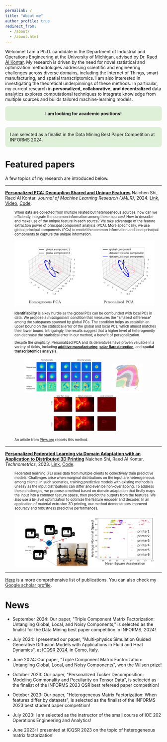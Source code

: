 ```yaml
---
permalink: /
title: "About me"
author_profile: true
redirect_from: 
  - /about/
  - /about.html
---
```


<style>
.myresearchdetails {
    font-size:0.8em;
    padding-left: 20px;
    margin: 10px;
}
</style>

Welcome! I am a Ph.D. candidate in the Department of Industrial and Operations Engineering at the University of Michigan, advised by [Dr. Raed Al Kontar](https://alkontar.engin.umich.edu/). My research is driven by the need for novel statistical and optimization methodologies addressing scientific and engineering challenges across diverse domains, including the Internet of Things, smart manufacturing, and spatial transcriptomics. I am also interested in investigating the theoretical underpinnings of these methods. In particular, my current research in **personalized, collaborative, and decentralized** data analytics explores computational techniques to integrate knowledge from multiple sources and builds tailored machine-learning models.  

<div style="padding: 15px; border: 0px solid transparent; border-color: transparent; margin-bottom: 20px; border-radius: 8px;  background-color: #dff0d8; border-color: #d6e9c6;text-align: center;
vertical-align: middle;">
<b>I am looking for academic positions!</b>
</div>

<div style="padding: 15px; border: 0px solid transparent; border-color: transparent; margin-bottom: 20px; border-radius: 8px;  background-color: #dff0d8; border-color: #d6e9c6;">
I am selected as a finalist in the Data Mining Best Paper Competition at INFORMS 2024.
</div>


Featured papers
======
A few topics of my research are introduced below.

---

<ins>**Personalized PCA: Decoupling Shared and Unique Features**</ins> 
Naichen Shi, Raed Al Kontar. *Journal of Machine Learning Research (JMLR)*, 2024. [Link](https://www.jmlr.org/papers/v25/22-0810.html), [Video](https://www.youtube.com/watch?v=9XWY745ZFPM), [Code](https://github.com/UMDataScienceLab/Personalized_PCA).

<div class="myresearchdetails"> When data are collected from multiple related but heterogeneous sources, how can we efficiently integrate the common information among these sources? How to describe and make use of the unique feature in each source? We take advantage of the feature extraction power of principal component analysis (PCA). More specifically, we use global principal components (PCs) to model the common information and local principal components to capture the unique information.  </div>

<p align="center">
  <img src="./images/perpca.png" alt="Personalized PCA" width="450" style="display: inline-block; margin: 0 10px;"/>
</p>


<div class="myresearchdetails"> <b>Identifiability</b> is a key hurdle as the global PCs can be confounded with local PCs in data. We propose a <i>misalignment condition</i> that measures the "smallest difference" among the subspaces spanned by global PCs. The condition helps us establish an upper bound on the statistical error of the global and local PCs, which almost matches their lower bound. Intriguingly, the results suggest that a higher level of heterogeneity can decrease the statistical error in our method, a benefit of personalization.  </div>

<div class="myresearchdetails"> Despite the simplicity, Personalized PCA and its derivatives have proven valuable in a variety of fields, including  <a href="https://www.sciencedirect.com/science/article/abs/pii/S0278612524000694"><b>additive manufacturing</b></a>, <a href="https://arxiv.org/pdf/2309.03439"><b>solar flare detection</b></a>, and <b>spatial transcriptomics analysis</b>.</div>

<p align="center">
  <img src="images/3dprinting.png" alt="3D printing" width="250" style="display: inline-block; margin: 0 10px;"/>
  <img src="images/srt.png" alt="Spatial transcriptomics" width="100" style="display: inline-block; margin: 0 10px;"/>
  <img src="images/solarflare.png" alt="Solar flare" width="220" style="display: inline-block; margin: 0 10px;"/>
</p>

<div class="myresearchdetails"> An article from <a href="https://phys.org/news/2024-03-statistical-tool-distinguish-unique-features.html">Phys.org</a> reports this method. </div>

---

<ins>**Personalized Federated Learning via Domain Adaptation with an Application to Distributed 3D Printing**</ins> 
Naichen Shi, Raed Al Kontar. *Technometrics*, 2023. [Link](https://www.tandfonline.com/doi/abs/10.1080/00401706.2022.2157882?journalCode=utch20), [Code](https://github.com/UMDataScienceLab/Personalized_FL_with_DA).

<div class="myresearchdetails"> Federated learning (FL) uses data from multiple clients to collectively train predictive models. Challenges arise when marginal distributions on the input are heterogeneous among clients. In such scenarios, training predictive models with existing methods is uneasy as the input distributions can differ and even be non-overlapping.  To address these challenges, we propose a method based on domain adaptation that firstly maps the input into a common feature space, then predict the outputs from the features. We also use a bi-lavel optimization to optimize the feature encoder and decoder. In an application of material extrusion 3D printing, our method demonstrates improved accuracy and robustness predictive performances.</div>

<p align="center">
  <img src="./images/pflda.png" alt="3D printing examples" width="450" style="display: inline-block; margin: 0 10px;"/>
</p>

---

[Here](https://naichenshi.github.io/research/) is a more comprehensive list of publications. You can also check my [Google scholar profile](https://scholar.google.com/citations?user=9DVanY4AAAAJ&hl=en).

News
======
- September 2024: Our paper, "Triple Component Matrix Factorization: Untangling Global, Local, and Noisy Components," is selected as the finalist for the Data Mining best paper competition in INFORMS, 2024!

- July 2024: I presented our paper,  "Multi-physics Simulation Guided Generative Diffusion Models with Applications in Fluid and Heat Dynamics", at [ICQSR 2024](https://www.icqsr24.polimi.it/), in Como, Italy.

- June 2024: Our paper, "Triple Component Matrix Factorization: Untangling Global, Local, and Noisy Components", won the [Wilson prize](https://ioe.engin.umich.edu/2024/05/10/ioe-graduate-class-of-2024/#:~:text=The%20Wilson%20Prize%20was%20won,any%20application%20of%20Industrial%20Engineering.)!

- October 2023: Our paper, "Personalized Tucker Decomposition: Modeling Commonality and Peculiarity on Tensor Data",  is selected as the finalist of the INFORMS 2023 QSR best refereed paper competition!

- October 2023: Our paper, "Heterogeneous Matrix Factorization: When features differ by datasets", is selected as the finalist of the INFORMS 2023 best student paper competition!

- July 2023: I am selected as the instructor of the small course of IOE 202 Operations Engineering and Analytics!

- June 2023: I presented at ICQSR 2023 on the topic of heterogeneous matrix factorization!

